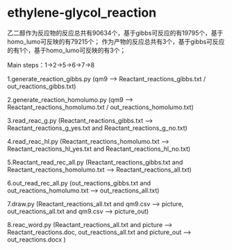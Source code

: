 # ethylene-glycol_reaction

乙二醇作为反应物的反应总共有90634个，基于gibbs可反应的有19795个，基于homo_lumo可反映的有79215个；
     作为产物的反应总共有3个，基于gibbs可反应的有1个，基于homo_lumo可反映的有3个；

Main steps：1->2->5->6->7->8

1.generate_reaction_gibbs.py (qm9 --> Reactant_reactions_gibbs.txt / out_reactions_gibbs.txt)

2.generate_reaction_homolumo.py (qm9 --> Reactant_reactions_homolumo.txt / out_reactions_homolumo.txt)

3.read_reac_g.py (Reactant_reactions_gibbs.txt --> Reactant_reactions_g_yes.txt and Reactant_reactions_g_no.txt)

4.read_reac_hl.py (Reactant_reactions_homolumo.txt --> Reactant_reactions_hl_yes.txt and Reactant_reactions_hl_no.txt)

5.Reactant_read_rec_all.py (Reactant_reactions_gibbs.txt and Reactant_reactions_homolumo.txt --> Reactant_reactions_all.txt)

6.out_read_rec_all.py (out_reactions_gibbs.txt and out_reactions_homolumo.txt --> out_reactions_all.txt)

7.draw.py (Reactant_reactions_all.txt and qm9.csv --> picture, out_reactions_all.txt and qm9.csv --> picture_out)

8.reac_word.py (Reactant_reactions_all.txt and picture --> Reactant_reactions.doc, out_reactions_all.txt and picture_out --> out_reactions.docx )

